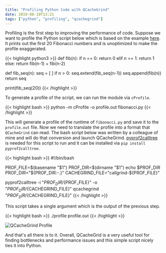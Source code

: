 ```yaml
---
title: "Profiling Python Code with QCacheGrind"
date: 2019-08-10T13:21
tags: ["python", "profiling", "qcachegrind"]
---
```


Profiling is the first step to improving the performance of code. Suppose we want to profile the Python script below which is based on the example [here](https://pymotw.com/3/profile/#run). It prints out the first 20 Fibonacci numbers and is unoptimized to make the profile exaggerated.

{{< highlight python3 >}}
def fib(n):
    if n == 0:
        return 0
    elif n == 1:
        return 1
    else:
        return fib(n-1) + fib(n-2)

def fib_seq(n):
    seq = [ ]
    if n > 0:
        seq.extend(fib_seq(n-1))
    seq.append(fib(n))
    return seq

print(fib_seq(20))
{{< /highlight >}}

To generate a profile of the script, we can run the module via `cProfile`.

{{< highlight bash >}}
python -m cProfile -o profile.out fibonacci.py
{{< /highlight >}}

This will generate a profile of the runtime of `fibonacci.py` and save it to the `profile.out` file. Now we need to translate the profile into a format that `QCacheGrind` can read. The bash script below was written by a colleague of mine and will do that conversion and launch QCacheGrind. [pyprof2calltree](https://pypi.org/project/pyprof2calltree/) is needed for this script to run and it can be installed via `pip install pyprof2calltree`. 

{{< highlight bash >}}
#!/bin/bash

PROF_FILE=$(basename "$1")
PROF_DIR=$(dirname "$1")
echo $PROF_DIR
PROF_DIR="${PROF_DIR:-.}"
CACHEGRIND_FILE="callgrind-${PROF_FILE}"

pyprof2calltree -i "${PROF_DIR}/${PROF_FILE}" -o "${PROF_DIR}/${CACHEGRIND_FILE}"
qcachegrind "${PROF_DIR}/${CACHEGRIND_FILE}"
{{< /highlight >}}

This script takes a single argument which is the output of the previous step.

{{< highlight bash >}}
./profile profile.out
{{< /highlight >}}

![QCacheGrind Profile](/img/qcachegrind.png)

And that's all there is to it. Overall, QCacheGrid is a very useful tool for finding bottlenecks and performance issues and this simple script nicely ties it into Python.